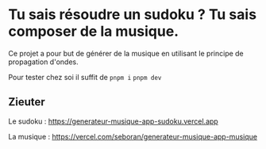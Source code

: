 # Tu sais résoudre un sudoku ? Tu sais composer de la musique.

Ce projet a pour but de générer de la musique en utilisant le principe de propagation d'ondes.

Pour tester chez soi il suffit de `pnpm i` `pnpm dev`

## Zieuter

Le sudoku : https://generateur-musique-app-sudoku.vercel.app

La musique : https://vercel.com/seboran/generateur-musique-app-musique
